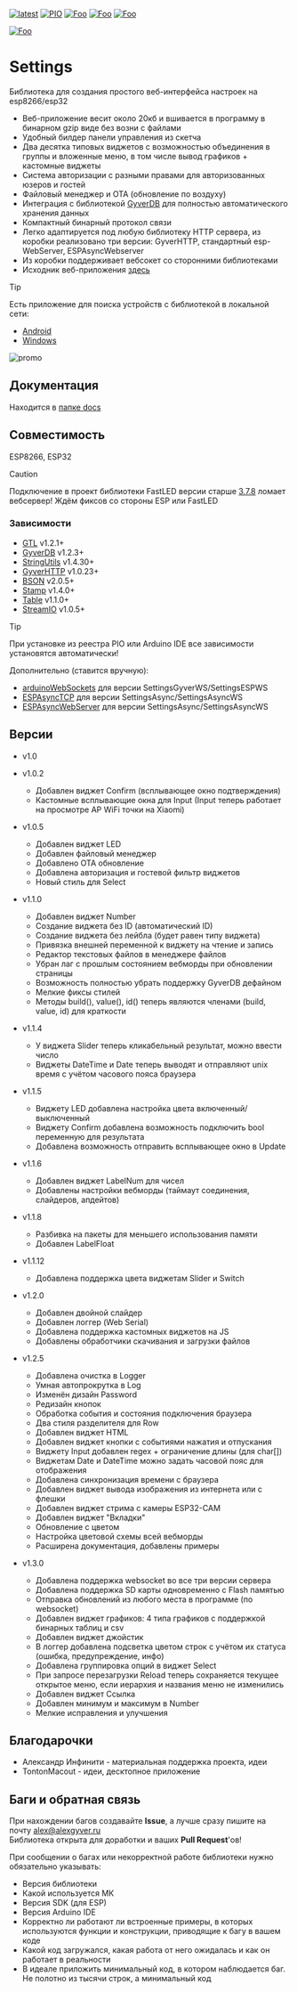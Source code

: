 [![latest](https://img.shields.io/github/v/release/GyverLibs/Settings.svg?color=brightgreen)](https://github.com/GyverLibs/Settings/releases/latest/download/Settings.zip)
[![PIO](https://badges.registry.platformio.org/packages/gyverlibs/library/Settings.svg)](https://registry.platformio.org/libraries/gyverlibs/Settings)
[![Foo](https://img.shields.io/badge/Website-AlexGyver.ru-blue.svg?style=flat-square)](https://alexgyver.ru/)
[![Foo](https://img.shields.io/badge/%E2%82%BD%24%E2%82%AC%20%D0%9F%D0%BE%D0%B4%D0%B4%D0%B5%D1%80%D0%B6%D0%B0%D1%82%D1%8C-%D0%B0%D0%B2%D1%82%D0%BE%D1%80%D0%B0-orange.svg?style=flat-square)](https://alexgyver.ru/support_alex/)
[![Foo](https://img.shields.io/badge/README-ENGLISH-blueviolet.svg?style=flat-square)](https://github-com.translate.goog/GyverLibs/Settings?_x_tr_sl=ru&_x_tr_tl=en)  

[![Foo](https://img.shields.io/badge/ПОДПИСАТЬСЯ-НА%20ОБНОВЛЕНИЯ-brightgreen.svg?style=social&logo=telegram&color=blue)](https://t.me/GyverLibs)

# Settings
Библиотека для создания простого веб-интерфейса настроек на esp8266/esp32
- Веб-приложение весит около 20кб и вшивается в программу в бинарном gzip виде без возни с файлами
- Удобный билдер панели управления из скетча
- Два десятка типовых виджетов с возможностью объединения в группы и вложенные меню, в том числе вывод графиков + кастомные виджеты
- Система авторизации с разными правами для авторизованных юзеров и гостей
- Файловый менеджер и OTA (обновление по воздуху)
- Интеграция с библиотекой [GyverDB](https://github.com/GyverLibs/GyverDB) для полностью автоматического хранения данных
- Компактный бинарный протокол связи
- Легко адаптируется под любую библиотеку HTTP сервера, из коробки реализовано три версии: GyverHTTP, стандартный esp-WebServer, ESPAsyncWebserver
- Из коробки поддерживает вебсокет со сторонними библиотеками
- Исходник веб-приложения [здесь](https://github.com/GyverLibs/Settings-web)

> [!TIP]
> Есть приложение для поиска устройств с библиотекой в локальной сети:
> - [Android](https://github.com/GyverLibs/Settings-discover)
> - [Windows](https://github.com/TonTon-Macout/APP-for-AlexGyver-Settings)

![promo](/img/promo.png)

## Документация
Находится в [папке docs](https://github.com/GyverLibs/Settings/tree/main/docs/1.main.md)

## Совместимость
ESP8266, ESP32

> [!CAUTION]
> Подключение в проект библиотеки FastLED версии старше [3.7.8](https://github.com/GyverLibs/Settings/issues/35#issuecomment-2691839527) ломает вебсервер! Ждём фиксов со стороны ESP или FastLED

### Зависимости
- [GTL](https://github.com/GyverLibs/GTL) v1.2.1+
- [GyverDB](https://github.com/GyverLibs/GyverDB) v1.2.3+
- [StringUtils](https://github.com/GyverLibs/StringUtils) v1.4.30+
- [GyverHTTP](https://github.com/GyverLibs/GyverHTTP) v1.0.23+
- [BSON](https://github.com/GyverLibs/BSON) v2.0.5+
- [Stamp](https://github.com/GyverLibs/Stamp) v1.4.0+
- [Table](https://github.com/GyverLibs/Table) v1.1.0+
- [StreamIO](https://github.com/GyverLibs/StreamIO) v1.0.5+

> [!TIP]
> При установке из реестра PIO или Arduino IDE все зависимости установятся автоматически!

Дополнительно (ставится вручную):
- [arduinoWebSockets](https://github.com/Links2004/arduinoWebSockets) для версии SettingsGyverWS/SettingsESPWS
- [ESPAsyncTCP](https://github.com/esphome/ESPAsyncTCP) для версии SettingsAsync/SettingsAsyncWS
- [ESPAsyncWebServer](https://github.com/esphome/ESPAsyncWebServer) для версии SettingsAsync/SettingsAsyncWS

## Версии
- v1.0
- v1.0.2
  - Добавлен виджет Confirm (всплывающее окно подтверждения)
  - Кастомные всплывающие окна для Input (Input теперь работает на просмотре AP WiFi точки на Xiaomi)

- v1.0.5
  - Добавлен виджет LED
  - Добавлен файловый менеджер
  - Добавлено ОТА обновление
  - Добавлена авторизация и гостевой фильтр виджетов
  - Новый стиль для Select

- v1.1.0
  - Добавлен виджет Number
  - Создание виджета без ID (автоматический ID)
  - Создание виджета без лейбла (будет равен типу виджета)
  - Привязка внешней переменной к виджету на чтение и запись
  - Редактор текстовых файлов в менеджере файлов
  - Убран лаг с прошлым состоянием вебморды при обновлении страницы
  - Возможность полностью убрать поддержку GyverDB дефайном
  - Мелкие фиксы стилей
  - Методы build(), value(), id() теперь являются членами (build, value, id) для краткости

- v1.1.4
  - У виджета Slider теперь кликабельный результат, можно ввести число
  - Виджеты DateTime и Date теперь выводят и отправляют unix время с учётом часового пояса браузера

- v1.1.5
  - Виджету LED добавлена настройка цвета включенный/выключенный
  - Виджету Confirm добавлена возможность подключить bool переменную для результата
  - Добавлена возможность отправить всплывающее окно в Update

- v1.1.6
  - Добавлен виджет LabelNum для чисел
  - Добавлены настройки вебморды (таймаут соединения, слайдеров, апдейтов)

- v1.1.8
  - Разбивка на пакеты для меньшего использования памяти
  - Добавлен LabelFloat

- v1.1.12
  - Добавлена поддержка цвета виджетам Slider и Switch

- v1.2.0
  - Добавлен двойной слайдер
  - Добавлен логгер (Web Serial)
  - Добавлена поддержка кастомных виджетов на JS
  - Добавлены обработчики скачивания и загрузки файлов

- v1.2.5
  - Добавлена очистка в Logger
  - Умная автопрокрутка в Log
  - Изменён дизайн Password
  - Редизайн кнопок
  - Обработка события и состояния подключения браузера
  - Два стиля разделителя для Row
  - Добавлен виджет HTML
  - Добавлен виджет кнопки с событиями нажатия и отпускания
  - Виджету Input добавлен regex + ограничение длины (для char[])
  - Виджетам Date и DateTime можно задать часовой пояс для отображения
  - Добавлена синхронизация времени с браузера
  - Добавлен виджет вывода изображения из интернета или с флешки
  - Добавлен виджет стрима с камеры ESP32-CAM
  - Добавлен виджет "Вкладки"
  - Обновление с цветом
  - Настройка цветовой схемы всей вебморды
  - Расширена документация, добавлены примеры

- v1.3.0
  - Добавлена поддержка websocket во все три версии сервера
  - Добавлена поддержка SD карты одновременно с Flash памятью
  - Отправка обновлений из любого места в программе (по websocket)
  - Добавлен виджет графиков: 4 типа графиков с поддержкой бинарных таблиц и csv
  - Добавлен виджет джойстик
  - В логгер добавлена подсветка цветом строк с учётом их статуса (ошибка, предупреждение, инфо)
  - Добавлена группировка опций в виджет Select
  - При запросе перезагрузки Reload теперь сохраняется текущее открытое меню, если иерархия и названия меню не изменились
  - Добавлен виджет Ссылка
  - Добавлен минимум и максимум в Number
  - Мелкие исправления и улучшения

## Благодарочки
- Александр Инфинити - материальная поддержка проекта, идеи
- TontonMacout - идеи, десктопное приложение

## Баги и обратная связь
При нахождении багов создавайте **Issue**, а лучше сразу пишите на почту [alex@alexgyver.ru](mailto:alex@alexgyver.ru)  
Библиотека открыта для доработки и ваших **Pull Request**'ов!

При сообщении о багах или некорректной работе библиотеки нужно обязательно указывать:
- Версия библиотеки
- Какой используется МК
- Версия SDK (для ESP)
- Версия Arduino IDE
- Корректно ли работают ли встроенные примеры, в которых используются функции и конструкции, приводящие к багу в вашем коде
- Какой код загружался, какая работа от него ожидалась и как он работает в реальности
- В идеале приложить минимальный код, в котором наблюдается баг. Не полотно из тысячи строк, а минимальный код
